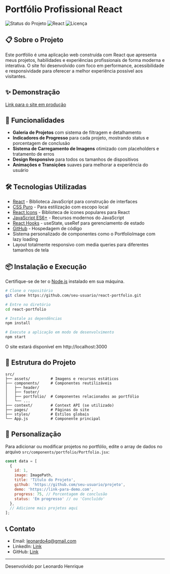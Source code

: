 # Portfólio Profissional React

![Status do Projeto](https://img.shields.io/badge/status-em%20desenvolvimento-orange)
![React](https://img.shields.io/badge/React-18.x-blue)
![Licença](https://img.shields.io/badge/licença-MIT-green)

## 📋 Sobre o Projeto

Este portfólio é uma aplicação web construída com React que apresenta meus projetos, habilidades e experiências profissionais de forma moderna e interativa. O site foi desenvolvido com foco em performance, acessibilidade e responsividade para oferecer a melhor experiência possível aos visitantes.

## ✨ Demonstração

[Link para o site em produção](https://teecoleonard.github.io/react-portfolio/)

## 🚀 Funcionalidades

- **Galeria de Projetos** com sistema de filtragem e detalhamento
- **Indicadores de Progresso** para cada projeto, mostrando status e porcentagem de conclusão
- **Sistema de Carregamento de Imagens** otimizado com placeholders e tratamento de erros
- **Design Responsivo** para todos os tamanhos de dispositivos
- **Animações e Transições** suaves para melhorar a experiência do usuário

## 🛠️ Tecnologias Utilizadas

- [React](https://reactjs.org/) - Biblioteca JavaScript para construção de interfaces
- [CSS Puro](https://developer.mozilla.org/pt-BR/docs/Web/CSS) - Para estilização com escopo local
- [React Icons](https://react-icons.github.io/react-icons/) - Biblioteca de ícones populares para React
- [JavaScript ES6+](https://www.ecma-international.org/) - Recursos modernos do JavaScript
- [React Hooks](https://reactjs.org/docs/hooks-intro.html) - useState, useRef para gerenciamento de estado
- [GitHub](https://github.com/) - Hospedagem de código
- Sistema personalizado de componentes como o PortfolioImage com lazy loading
- Layout totalmente responsivo com media queries para diferentes tamanhos de tela
  
## 📦 Instalação e Execução

Certifique-se de ter o [Node.js](https://nodejs.org/) instalado em sua máquina.

```bash
# Clone o repositório
git clone https://github.com/seu-usuario/react-portfolio.git

# Entre no diretório
cd react-portfolio

# Instale as dependências
npm install

# Execute a aplicação em modo de desenvolvimento
npm start
```

O site estará disponível em http://localhost:3000

## 📂 Estrutura do Projeto

```
src/
├── assets/         # Imagens e recursos estáticos
├── components/     # Componentes reutilizáveis
│   ├── header/     
│   ├── footer/
│   ├── portfolio/  # Componentes relacionados ao portfólio
│   └── ...
├── context/        # Context API (se utilizado)
├── pages/          # Páginas do site
├── styles/         # Estilos globais
└── App.js          # Componente principal
```

## 🔧 Personalização

Para adicionar ou modificar projetos no portfólio, edite o array de dados no arquivo `src/components/portfolio/Portfolio.jsx`:

```jsx
const data = [
  {
    id: 1,
    image: ImagePath,
    title: 'Título do Projeto',
    github: 'https://github.com/seu-usuario/projeto',
    demo: 'https://link-para-demo.com',
    progress: 75, // Porcentagem de conclusão
    status: 'Em progresso' // ou 'Concluído'
  },
  // Adicione mais projetos aqui
];
```

## 📞 Contato

- Email: leonardo4q@gmail.com
- LinkedIn: [Link](www.linkedin.com/in/leonardohenriquedejesussilva)
- GitHub: [Link](https://github.com/teecoleonard/)

---

Desenvolvido por Leonardo Henrique
